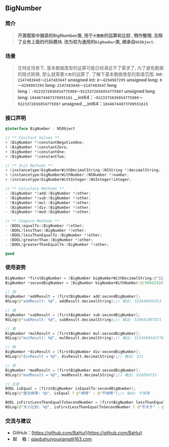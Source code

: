 ## BigNumber

### 简介
> **<ethers>开源框架中摘录的BigNumber类, 用于`大整数`的运算和比较 , 稍作整理, 去除了业务上面的代码模块. 改为较为通用的`BigNumber`类, 继承自`NSObject`.**

### 场景
> 在特定场景下, 基本数据类型的运算可能已经满足不了需求了, 为了避免数据的隐式转换, 那么就需要`大数`的运算了. 了解下基本数据类型的取值范围:
**int: `2147483648～2147483647`**
**unsigned int: `0～4294967295`**
**unsigned long: `0～4294967295`**
**long: `2147483648～2147483647`**
**long long：`-9223372036854775808～9223372036854775807`**
**unsigned long long: `1844674407370955161`**
**__int64：`-9223372036854775808～9223372036854775807`**
**unsigned __int64：`18446744073709551615`**

### 接口声明
``` Objective-C
@interface BigNumber : NSObject

// ** Constant Values **
+ (BigNumber *)constantNegativeOne;
+ (BigNumber *)constantZero;
+ (BigNumber *)constantOne;
+ (BigNumber *)constantTwo;

// ** Init Methods **
+ (instancetype)bigNumberWithDecimalString:(NSString *)decimalString;
+ (instancetype)bigNumberWithNumber:(NSNumber *)number;
+ (instancetype)bigNumberWithInteger:(NSInteger)integer;

// ** Calculate Methods **
- (BigNumber *)add:(BigNumber *)other;
- (BigNumber *)sub:(BigNumber *)other;
- (BigNumber *)mul:(BigNumber *)other;
- (BigNumber *)div:(BigNumber *)other;
- (BigNumber *)mod:(BigNumber *)other;

// ** Compare Methods **
- (BOOL)equalTo:(BigNumber *)other;
- (BOOL)lessThan:(BigNumber *)other;
- (BOOL)lessThanEqualTo:(BigNumber *)other;
- (BOOL)greaterThan:(BigNumber *)other;
- (BOOL)greaterThanEqualTo:(BigNumber *)other;

@end
```
### **使用姿势**
``` Swift
BigNumber *firstBigNumber = [BigNumber bigNumberWithDecimalString:@"321641232112"];
BigNumber *secondBigNumber = [BigNumber bigNumberWithNumber:@(999424241)];

// 加
BigNumber *addResult = [firstBigNumber add:secondBigNumber];
NSLog(@"addResult: %@", addResult.decimalString);// 输出: 322640656353

// 减
BigNumber *subResult = [firstBigNumber sub:secondBigNumber];
NSLog(@"subResult: %@", subResult.decimalString);// 输出: 320641807871

// 乘
BigNumber *mulResult = [firstBigNumber mul:secondBigNumber];
NSLog(@"mulResult: %@", mulResult.decimalString);// 输出: 321456044277840426992

// 除
BigNumber *divResult = [firstBigNumber div:secondBigNumber];
NSLog(@"divResult = %@", divResult.decimalString);// 输出: 321

// 余
BigNumber *modResult = [firstBigNumber mod:secondBigNumber];
NSLog(@"modResult = %@", modResult.decimalString);// 输出: 826050751

// 比较
BOOL isEqual = [firstBigNumber isEqualTo:secondBigNumber];
NSLog(@"是否相等: %@", isEqual ? @"相等" : @"不相等");// 输出: 不相等

BOOL isFirstLessThanEqualToSecondNumber = [firstBigNumber lessThanEqualTo:secondBigNumber];
NSLog(@"大小比较: %@", isFirstLessThanEqualToSecondNumber ? @"不大于" : @"大于");// 输出: 大于

```
### 交流与建议

*   GitHub：[https://github.com/BaHui](https://github.com/BaHui)
*   邮    箱：[qiaobahuiyouxiang@163.com](mailto:qiaobahuiyouxiang@163.com)

